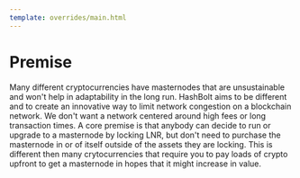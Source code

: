 ```yaml
---
template: overrides/main.html
---
```


# Premise
Many different cryptocurrencies have masternodes that are unsustainable and won't help in adaptability in the long run. HashBolt aims to be different and to create an innovative way to limit network congestion on a blockchain network. We don't want a network centered around high fees or long transaction times. A core premise is that anybody can decide to run or upgrade to a masternode by locking LNR, but don't need to purchase the masternode in or of itself outside of the assets they are locking. This is different then many crytocurrencies that require you to pay loads of crypto upfront to get a masternode in hopes that it might increase in value.

